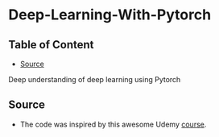 # Deep-Learning-With-Pytorch

## Table of Content

- [Source](#source)

Deep understanding of deep learning using Pytorch

## Source

- The code was inspired by this awesome Udemy [course](udemy.com/course/deeplearning_x/?couponCode=202303).
